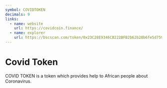 ```yaml
---
symbol: COVIDTOKEN
decimals: 9
links:
  - name: website
    url: https://covidcoin.finance/
  - name: explorer
    url: https://bscscan.com/token/0x23C28E9346C82228FB2b62b20b6fe5d75989F5b2
---
```


# Covid Token

COVID TOKEN is a token which provides help to African people about Coronavirus.
